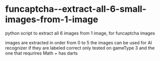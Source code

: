 # funcaptcha--extract-all-6-small-images-from-1-image
python script to extract all 6 images from 1 image, for funcaptcha images

images are extracted in order from 0 to 5
the images can be used for AI recognizer if they are labeled correct
only tested on gameType 3 and the one that requrires Math + has darts 
